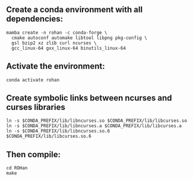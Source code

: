 ## Create a conda environment with all dependencies:
```
mamba create -n rohan -c conda-forge \
  cmake autoconf automake libtool libpng pkg-config \
  gsl bzip2 xz zlib curl ncurses \
  gcc_linux-64 gxx_linux-64 binutils_linux-64
```
## Activate the environment:
```
conda activate rohan
```
## Create symbolic links between ncurses and curses libraries
```
ln -s $CONDA_PREFIX/lib/libncurses.so $CONDA_PREFIX/lib/libcurses.so
ln -s $CONDA_PREFIX/lib/libncurses.a $CONDA_PREFIX/lib/libcurses.a
ln -s $CONDA_PREFIX/lib/libncurses.so.6 $CONDA_PREFIX/lib/libcurses.so.6
```
## Then compile:
```
cd ROHan
make
```
